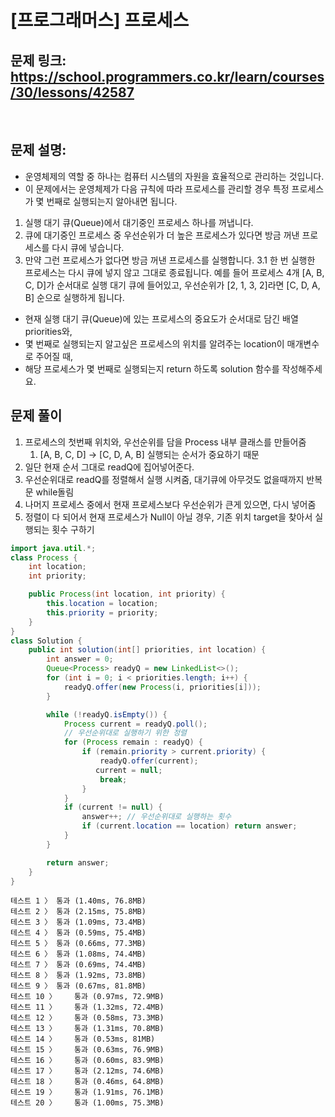 # [프로그래머스] 프로세스

## 문제 링크: https://school.programmers.co.kr/learn/courses/30/lessons/42587
</br>

## 문제 설명:
- 운영체제의 역할 중 하나는 컴퓨터 시스템의 자원을 효율적으로 관리하는 것입니다.
- 이 문제에서는 운영체제가 다음 규칙에 따라 프로세스를 관리할 경우 특정 프로세스가 몇 번째로 실행되는지 알아내면 됩니다.
1. 실행 대기 큐(Queue)에서 대기중인 프로세스 하나를 꺼냅니다.
2. 큐에 대기중인 프로세스 중 우선순위가 더 높은 프로세스가 있다면 방금 꺼낸 프로세스를 다시 큐에 넣습니다.
3. 만약 그런 프로세스가 없다면 방금 꺼낸 프로세스를 실행합니다.
   3.1 한 번 실행한 프로세스는 다시 큐에 넣지 않고 그대로 종료됩니다.
   예를 들어 프로세스 4개 [A, B, C, D]가 순서대로 실행 대기 큐에 들어있고, 우선순위가 [2, 1, 3, 2]라면 [C, D, A, B] 순으로 실행하게 됩니다.
- 현재 실행 대기 큐(Queue)에 있는 프로세스의 중요도가 순서대로 담긴 배열 priorities와, 
- 몇 번째로 실행되는지 알고싶은 프로세스의 위치를 알려주는 location이 매개변수로 주어질 때, 
- 해당 프로세스가 몇 번째로 실행되는지 return 하도록 solution 함수를 작성해주세요.

## 문제 풀이

1. 프로세스의 첫번째 위치와, 우선순위를 담을 Process 내부 클래스를 만들어줌
   1. [A, B, C, D] -> [C, D, A, B] 실행되는 순서가 중요하기 때문
2. 일단 현재 순서 그대로 readQ에 집어넣어준다.
3. 우선순위대로 readQ를 정렬해서 실행 시켜줌, 대기큐에 아무것도 없을때까지 반복문 while돌림
4. 나머지 프로세스 중에서 현재 프로세스보다 우선순위가 큰게 있으면, 다시 넣어줌
5. 정렬이 다 되어서 현재 프로세스가 Null이 아닐 경우, 기존 위치 target을 찾아서 실행되는 횟수 구하기



```java
import java.util.*;
class Process {
    int location;
    int priority;

    public Process(int location, int priority) {
        this.location = location;
        this.priority = priority;
    }
}
class Solution {
    public int solution(int[] priorities, int location) {
        int answer = 0;
        Queue<Process> readyQ = new LinkedList<>();
        for (int i = 0; i < priorities.length; i++) {
            readyQ.offer(new Process(i, priorities[i]));
        }

        while (!readyQ.isEmpty()) {
            Process current = readyQ.poll();
            // 우선순위대로 실행하기 위한 정렬
            for (Process remain : readyQ) {
                if (remain.priority > current.priority) {
                    readyQ.offer(current);
                   current = null;
                    break;
                }
            }
            if (current != null) {
                answer++; // 우선순위대로 실행하는 횟수
                if (current.location == location) return answer;
            }
        }

        return answer;
    }
}
```
```text
테스트 1 〉	통과 (1.40ms, 76.8MB)
테스트 2 〉	통과 (2.15ms, 75.8MB)
테스트 3 〉	통과 (1.09ms, 73.4MB)
테스트 4 〉	통과 (0.59ms, 75.4MB)
테스트 5 〉	통과 (0.66ms, 77.3MB)
테스트 6 〉	통과 (1.08ms, 74.4MB)
테스트 7 〉	통과 (0.69ms, 74.4MB)
테스트 8 〉	통과 (1.92ms, 73.8MB)
테스트 9 〉	통과 (0.67ms, 81.8MB)
테스트 10 〉	통과 (0.97ms, 72.9MB)
테스트 11 〉	통과 (1.32ms, 72.4MB)
테스트 12 〉	통과 (0.58ms, 73.3MB)
테스트 13 〉	통과 (1.31ms, 70.8MB)
테스트 14 〉	통과 (0.53ms, 81MB)
테스트 15 〉	통과 (0.63ms, 76.9MB)
테스트 16 〉	통과 (0.60ms, 83.9MB)
테스트 17 〉	통과 (2.12ms, 74.6MB)
테스트 18 〉	통과 (0.46ms, 64.8MB)
테스트 19 〉	통과 (1.91ms, 76.1MB)
테스트 20 〉	통과 (1.00ms, 75.3MB)
```